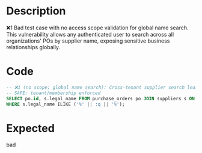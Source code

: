 # Description
❌1 Bad test case with no access scope validation for global name search. This vulnerability allows any authenticated user to search across all organizations' POs by supplier name, exposing sensitive business relationships globally.

# Code
```sql
-- ❌1 (no scope; global name search): Cross-tenant supplier search leak
-- SAFE: tenant/membership enforced
SELECT po.id, s.legal_name FROM purchase_orders po JOIN suppliers s ON s.id=po.supplier_id
WHERE s.legal_name ILIKE ('%' || :q || '%');
```

# Expected
bad